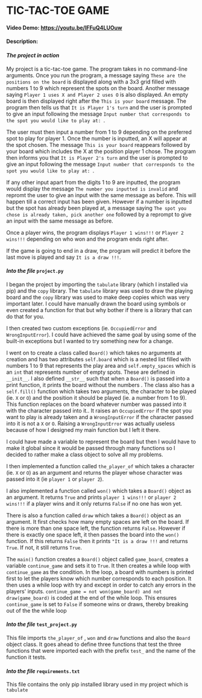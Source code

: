 # TIC-TAC-TOE GAME
#### Video Demo: https://youtu.be/lFFuQ4LUOuw
#### Description:

#### *The project in action*
My project is a tic-tac-toe game. The program takes in no command-line arguments. Once you run the program, a message saying `These are the positions on the board` is displayed along with a 3x3 grid filled with numbers 1 to 9 which represent the spots on the board. Another message saying `Player 1 uses X and Player 2 uses O` is also displayed. An empty board is then displayed right after the `This is your board` message. The program then tells us that `It is Player 1's turn` and the user is prompted to give an input following the message `Input number that corresponds to the spot you would like to play at: `.

The user must then input a number from 1 to 9 depending on the preferred spot to play for player 1. Once the number is inputted, an X will appear at the spot chosen. The message `This is your board` reappears followed by your board which includes the X at the position player 1 chose. The program then informs you that `It is Player 2's turn` and the user is prompted to give an input following the message `Input number that corresponds to the spot you would like to play at: `.

If any other input apart from the digits 1 to 9 are inputted, the program would display the message `The number you inputted is invalid` and repromt the user to give an input with the same message as before. This will happen till a correct input has been given. However if a number is inputted but the spot has already been played at, a message saying `The spot you chose is already taken, pick another one` followed by a reprompt to give an input with the same message as before.

Once a player wins, the program displays `Player 1 wins!!!` or `Player 2 wins!!!` depending on who won and the program ends right after.

If the game is going to end in a draw, the program will predict it before the last move is played and say `It is a draw !!!`.


#### *Into the file* `project.py`
I began the project by importing the `tabulate` library (which I installed via pip) and the `copy` library. The `tabulate` library was used to draw the playing board and the `copy` library was used to make deep copies which was very important later. I could have manually drawn the board using symbols or even created a function for that but why bother if there is a library that can do that for you.

I then created two custom exceptions (ie. `OccupiedError` and `WrongInputError`). I could have achieved the same goal by using some of the built-in exceptions but I wanted to try something new for a change.

I went on to create a class called `Board()` which takes no arguments at creation and has two attributes `self.board` which is a nested list filled with numbers 1 to 9 that represents the play area and `self.empty_spaces` which is an `int` that represents number of empty spots. These are defined in `__init__`. I also defined `__str__` such that when a `Board()` is passed into a print function, it prints the board without the numbers . The class also has a `self.fill()` function which takes two arguments, the character to be played (ie. `X` or `O`) and the position it should be played (ie. a number from 1 to 9). This function replaces on the board whatever number was passed into it with the character passed into it.. It raises an `OccupiedError` if the spot you want to play is already taken and a `WrongInputError` if the character passed into it is not a `X` or `O`. Raising a `WrongInputError` was actually useless because of how I designed my main function but I left it there.

I could have made a variable to represent the board but then I would have to make it global since it would be passed through many functions so I decided to rather make a class object to solve all my problems.

I then implemented a function called `the_player_of` which takes a character (ie. `X` or `O`) as an argument and returns the player whose character was passed into it (ie `player 1` or `player 2`).

I also implemented a function called `won()` which takes a `Board()` object as an argument. It returns `True` and prints `player 1 wins!!!` or `player 2 wins!!!` if a player wins and it only returns `False` if no one has won yet.

There is also a function called `draw` which takes a `Board()` object as an argument. It first checks how many empty spaces are left on the board. If there is more than one space left, the function returns `False`. However if there is exactly one space left, it then passes the board into the `won()` function. If this returns `False` then it prints `"It is a draw !!!` and returns `True`. If not, it still returns `True`.

The `main()` function creates a `Board()` object called `game_board`, creates a variable `continue_game` and sets it to `True`. It then creates a while loop with `continue_game` as the condition. In the loop, a board with numbers is printed first to let the players know which number corresponds to each position. It then uses a while loop with try and except in order to catch any errors in the players' inputs. `continue_game = not won(game_board) and not draw(game_board)` is coded at the end of the while loop. This ensures `continue_game` is set to `False` if someone wins or draws, thereby breaking out of the the while loop

#### *Into the file* `test_project.py`
This file imports `the_player_of` , `won` and `draw` functions and also the `Board` object class. It goes ahead to define three functions that test the three functions that were imported each with the prefix `test_` and the name of the function it tests.

#### *Into the file* `requirements.txt`
This file contains the only pip installed library used in my project which is `tabulate`
